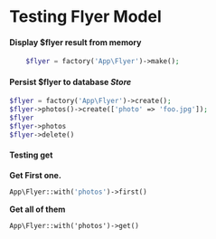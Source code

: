 # Testing Flyer Model

#### Display $flyer result from memory

```php
    $flyer = factory('App\Flyer')->make();
```


#### Persist $flyer to database *Store*

```php
$flyer = factory('App\Flyer')->create();
$flyer->photos()->create(['photo' => 'foo.jpg']);
$flyer
$flyer->photos
$flyer->delete()
```

#### Testing get
**Get First one.**
```php
App\Flyer::with('photos')->first()
```
**Get all of them**
```
App\Flyer::with('photos')->get()
```